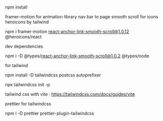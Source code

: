npm install

framer-motion for animation library
nav bar to page smooth scroll
for icons heroicons by tailwind

npm i framer-motion react-anchor-link-smooth-scroll@1.0.12 @heroicons/react


dev dependencies

npm i -D @types/react-anchor-link-smooth-scroll@1.0.2 @types/node

for tailwind

npm install -D tailwindcss postcss autoprefixer

npx tailwindcss init -p

tailwind css with vite :
https://tailwindcss.com/docs/guides/vite

prettier for tailwindcss

npm i -D prettier prettier-plugin-tailwindcss